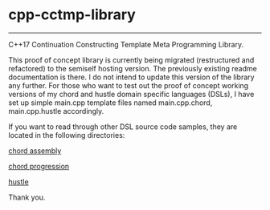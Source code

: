 # cpp-cctmp-library
-------------------

C++17 Continuation Constructing Template Meta Programming Library.

This proof of concept library is currently being migrated (restructured and refactored) to the semiself hosting version.
The previously existing readme documentation is there. I do not intend to update this version of the library any further.
For those who want to test out the proof of concept working versions of my chord and hustle domain specific languages (DSLs),
I have set up simple main.cpp template files named main.cpp.chord, main.cpp.hustle accordingly.

If you want to read through other DSL source code samples, they are located in the following directories:

[chord assembly](testing/chord/assembly/inventory.hpp)

[chord progression](testing/chord/progression/inventory.hpp)

[hustle](testing/hustle/inventory.hpp)

Thank you.

